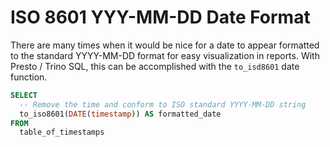 # ISO 8601 YYY-MM-DD Date Format

There are many times when it would be nice for a date to appear formatted to
the standard YYYY-MM-DD format for easy visualization in reports. With Presto
/ Trino SQL, this can be accomplished with the `to_isd8601` date function.

```sql
SELECT
  -- Remove the time and conform to ISO standard YYYY-MM-DD string
  to_iso8601(DATE(timestamp)) AS formatted_date
FROM
  table_of_timestamps
```

